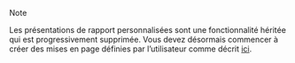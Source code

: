 > [!NOTE]
> Les présentations de rapport personnalisées sont une fonctionnalité héritée qui est progressivement supprimée. Vous devez désormais commencer à créer des mises en page définies par l’utilisateur comme décrit [ici](../ui-get-started-layouts.md).